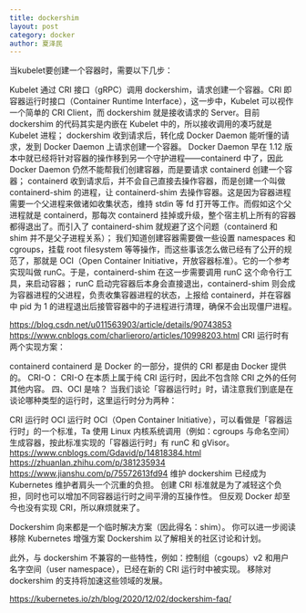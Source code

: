 ```yaml
---
title: dockershim
layout: post
category: docker
author: 夏泽民
---
```

当kubelet要创建一个容器时，需要以下几步：

Kubelet 通过 CRI 接口（gRPC）调用 dockershim，请求创建一个容器。CRI 即容器运行时接口（Container Runtime Interface），这一步中，Kubelet 可以视作一个简单的 CRI Client，而 dockershim 就是接收请求的 Server。目前 dockershim 的代码其实是内嵌在 Kubelet 中的，所以接收调用的凑巧就是 Kubelet 进程；
dockershim 收到请求后，转化成 Docker Daemon 能听懂的请求，发到 Docker Daemon 上请求创建一个容器。
Docker Daemon 早在 1.12 版本中就已经将针对容器的操作移到另一个守护进程——containerd 中了，因此 Docker Daemon 仍然不能帮我们创建容器，而是要请求 containerd 创建一个容器；
containerd 收到请求后，并不会自己直接去操作容器，而是创建一个叫做 containerd-shim 的进程，让 containerd-shim 去操作容器。这是因为容器进程需要一个父进程来做诸如收集状态，维持 stdin 等 fd 打开等工作。而假如这个父进程就是 containerd，那每次 containerd 挂掉或升级，整个宿主机上所有的容器都得退出了。而引入了 containerd-shim 就规避了这个问题（containerd 和 shim 并不是父子进程关系）；
我们知道创建容器需要做一些设置 namespaces 和 cgroups，挂载 root filesystem 等等操作，而这些事该怎么做已经有了公开的规范了，那就是 OCI（Open Container Initiative，开放容器标准）。它的一个参考实现叫做 runC。于是，containerd-shim 在这一步需要调用 runC 这个命令行工具，来启动容器；
runC 启动完容器后本身会直接退出，containerd-shim 则会成为容器进程的父进程，负责收集容器进程的状态，上报给 containerd，并在容器中 pid 为 1 的进程退出后接管容器中的子进程进行清理，确保不会出现僵尸进程。
<!-- more -->
https://blog.csdn.net/u011563903/article/details/90743853
https://www.cnblogs.com/charlieroro/articles/10998203.html
CRI 运行时有两个实现方案：

containerd
containerd 是 Docker 的一部分，提供的 CRI 都是由 Docker 提供的。
CRI-O：
CRI-O 在本质上属于纯 CRI 运行时，因此不包含除 CRI 之外的任何其他内容。
四、OCI 是啥？
当我们谈论「容器运行时」时，请注意我们到底是在谈论哪种类型的运行时，这里运行时分为两种：

CRI 运行时
OCI 运行时
OCI（Open Container Initiative），可以看做是「容器运行时」的一个标准，Ta 使用 Linux 内核系统调用（例如：cgroups 与命名空间）生成容器，按此标准实现的「容器运行时」有 runC 和 gVisor。
https://www.cnblogs.com/Gdavid/p/14818384.html
https://zhuanlan.zhihu.com/p/381235934
https://www.jianshu.com/p/75572613fd94
维护 dockershim 已经成为 Kubernetes 维护者肩头一个沉重的负担。 创建 CRI 标准就是为了减轻这个负担，同时也可以增加不同容器运行时之间平滑的互操作性。 但反观 Docker 却至今也没有实现 CRI，所以麻烦就来了。

Dockershim 向来都是一个临时解决方案（因此得名：shim）。 你可以进一步阅读 移除 Kubernetes 增强方案 Dockershim 以了解相关的社区讨论和计划。

此外，与 dockershim 不兼容的一些特性，例如：控制组（cgoups）v2 和用户名字空间（user namespace），已经在新的 CRI 运行时中被实现。 移除对 dockershim 的支持将加速这些领域的发展。


https://kubernetes.io/zh/blog/2020/12/02/dockershim-faq/